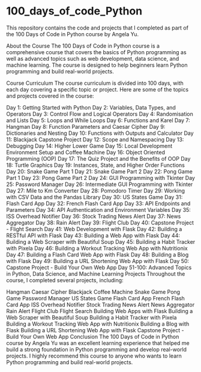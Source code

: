 # 100_days_of_code_Python
This repository contains the code and projects that I completed as part of the 100 Days of Code in Python course by Angela Yu.

About the Course
The 100 Days of Code in Python course is a comprehensive course that covers the basics of Python programming as well as advanced topics such as web development, data science, and machine learning. The course is designed to help beginners learn Python programming and build real-world projects.

Course Curriculum
The course curriculum is divided into 100 days, with each day covering a specific topic or project. Here are some of the topics and projects covered in the course:

Day 1: Getting Started with Python
Day 2: Variables, Data Types, and Operators
Day 3: Control Flow and Logical Operators
Day 4: Randomisation and Lists
Day 5: Loops and While Loops
Day 6: Functions and Karel
Day 7: Hangman
Day 8: Function Parameters and Caesar Cipher
Day 9: Dictionaries and Nesting
Day 10: Functions with Outputs and Calculator
Day 11: Blackjack Capstone Project
Day 12: Scope and Namespacing
Day 13: Debugging
Day 14: Higher Lower Game
Day 15: Local Development Environment Setup and Coffee Machine
Day 16: Object Oriented Programming (OOP)
Day 17: The Quiz Project and the Benefits of OOP
Day 18: Turtle Graphics
Day 19: Instances, State, and Higher Order Functions
Day 20: Snake Game Part 1
Day 21: Snake Game Part 2
Day 22: Pong Game Part 1
Day 23: Pong Game Part 2
Day 24: GUI Programming with Tkinter
Day 25: Password Manager
Day 26: Intermediate GUI Programming with Tkinter
Day 27: Mile to Km Converter
Day 28: Pomodoro Timer
Day 29: Working with CSV Data and the Pandas Library
Day 30: US States Game
Day 31: Flash Card App
Day 32: French Flash Card App
Day 33: API Endpoints and Parameters
Day 34: API Authentication and Environment Variables
Day 35: ISS Overhead Notifier
Day 36: Stock Trading News Alert
Day 37: News Aggregator
Day 38: Rain Alert
Day 39: Flight Club
Day 40: Capstone Project - Flight Search
Day 41: Web Development with Flask
Day 42: Building a RESTful API with Flask
Day 43: Building a Web App with Flask
Day 44: Building a Web Scraper with Beautiful Soup
Day 45: Building a Habit Tracker with Pixela
Day 46: Building a Workout Tracking Web App with Nutritionix
Day 47: Building a Flash Card Web App with Flask
Day 48: Building a Blog with Flask
Day 49: Building a URL Shortening Web App with Flask
Day 50: Capstone Project - Build Your Own Web App
Day 51-100: Advanced Topics in Python, Data Science, and Machine Learning
Projects
Throughout the course, I completed several projects, including:

Hangman
Caesar Cipher
Blackjack
Coffee Machine
Snake Game
Pong Game
Password Manager
US States Game
Flash Card App
French Flash Card App
ISS Overhead Notifier
Stock Trading News Alert
News Aggregator
Rain Alert
Flight Club
Flight Search
Building Web Apps with Flask
Building a Web Scraper with Beautiful Soup
Building a Habit Tracker with Pixela
Building a Workout Tracking Web App with Nutritionix
Building a Blog with Flask
Building a URL Shortening Web App with Flask
Capstone Project - Build Your Own Web App
Conclusion
The 100 Days of Code in Python course by Angela Yu was an excellent learning experience that helped me build a strong foundation in Python programming and develop real-world projects. I highly recommend this course to anyone who wants to learn Python programming and build real-world projects.
